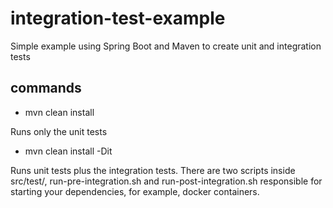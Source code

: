 # integration-test-example

Simple example using Spring Boot and Maven to create unit and integration tests

## commands

* mvn clean install

Runs only the unit tests


* mvn clean install -Dit

Runs unit tests plus the integration tests. There are two scripts inside src/test/, run-pre-integration.sh and run-post-integration.sh responsible for starting your dependencies, for example, docker containers.  